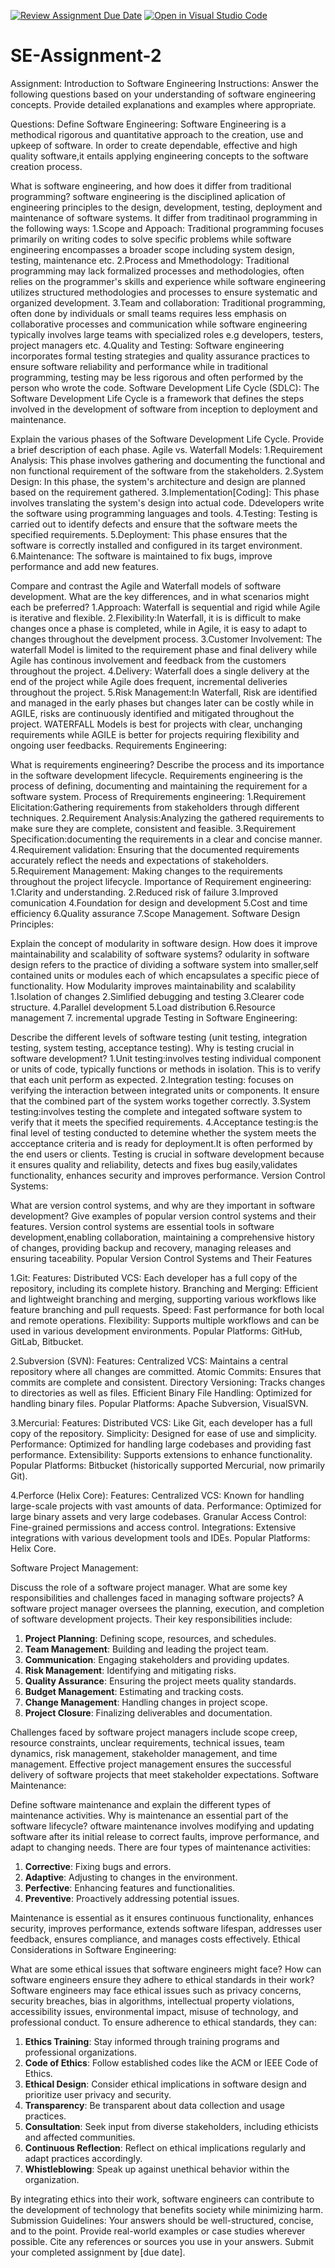 [![Review Assignment Due Date](https://classroom.github.com/assets/deadline-readme-button-24ddc0f5d75046c5622901739e7c5dd533143b0c8e959d652212380cedb1ea36.svg)](https://classroom.github.com/a/-ucQIGTc)
[![Open in Visual Studio Code](https://classroom.github.com/assets/open-in-vscode-718a45dd9cf7e7f842a935f5ebbe5719a5e09af4491e668f4dbf3b35d5cca122.svg)](https://classroom.github.com/online_ide?assignment_repo_id=15225589&assignment_repo_type=AssignmentRepo)
# SE-Assignment-2
Assignment: Introduction to Software Engineering
Instructions:
Answer the following questions based on your understanding of software engineering concepts. Provide detailed explanations and examples where appropriate.

Questions:
Define Software Engineering:
Software Engineering is a methodical rigorous and quantitative approach to the creation, use and upkeep of software. In order to create dependable, effective and high quality software,it entails applying engineering concepts to the software creation process.

What is software engineering, and how does it differ from traditional programming?
software engineering is the disciplined aplication of engineering principles to the design, development, testing, deployment and maintenance of software systems. It differ from traditinaol programming in the following ways:
1.Scope and Appoach: Traditional programming focuses primarily on writing codes to solve specific problems while software engineering encompasses a broader scope including system design, testing, maintenance etc.
2.Process and Mmethodology: Traditional programming may lack formalized processes and methodologies, often relies on the programmer's skills and experience while software engineering utilizes structured methodologies and processes to ensure systematic and organized development.
3.Team and collaboration: Traditional programming, often done by individuals or small teams requires less emphasis on collaborative processes and communication while software engineering typically involves large teams with specialized roles e.g developers, testers, project managers etc.
4.Quality and Testing: Software engineering incorporates formal testing strategies and quality assurance practices to ensure software reliability and performance while in traditional programming, testing may be less rigorous and often performed by the person who wrote the code.
Software Development Life Cycle (SDLC):
The Software Development Life Cycle is a framework that defines the steps involved in the development of software from inception to deployment and maintenance.

Explain the various phases of the Software Development Life Cycle. Provide a brief description of each phase.
Agile vs. Waterfall Models:
1.Requirement Analysis: This phase involves gathering and documenting the functional and non functional requirement of the software from the stakeholders.
2.System Design: In this phase, the system's architecture and design are planned based on the requirement gathered.
3.Implementation[Coding]: This phase involves translating the system's design into actual code. Ddevelopers write the software using programming languages and tools.
4.Testing: Testing is carried out to identify defects and ensure that the software meets the specified requirements.
5.Deployment: This phase ensures that the software is correctly installed and configured in its target environment.
6.Maintenance: The software is maintained to fix bugs, improve performance and add new features.

Compare and contrast the Agile and Waterfall models of software development. What are the key differences, and in what scenarios might each be preferred?
1.Approach: Waterfall is sequential and rigid while Agile is iterative and flexible.
2.Flexibility:In Waterfall, it is is difficult to make changes once a phase is completed, while in Agile, it is easy to adapt to changes throughout the develpment process.
3.Customer Involvement: The waterfall Model is limited to the requirement phase and final delivery while Agile has continous involvement and feedback from the customers throughout the project.
4.Delivery: Waterfall does a single delivery at the end of the project while Agile does frequent, incremental deliveries throughout the project.
5.Risk Management:In Waterfall, Risk are identified and managed in the early phases but changes later can be costly while in AGILE, risks are continuously identified and mitigated throughout the project.
WATERFALL Models is best for projects with clear, unchanging requirements while AGILE is better for projects requiring flexibility and ongoing user feedbacks.
Requirements Engineering:

What is requirements engineering? Describe the process and its importance in the software development lifecycle.
Requirements engineering is the process of defining, documenting and maintaining the requirement for a software system.
Process of Rrequirements engineering:
1.Requirement Elicitation:Gathering requirements from stakeholders through different techniques.
2.Requirement Analysis:Analyzing the gathered requirements to make sure they are complete, consistent and feasible.
3.Requirement Specification:documenting the requirements in a clear and concise manner.
4.Requirement validation: Ensuring that the documented requirements accurately reflect the needs and expectations of stakeholders.
5.Requirement Management: Making changes to the requirements throughout the project lifecycle.
Importance of Requirement engineering:
1.Clarity and understanding.
2.Reduced risk of failure
3.Improved comunication
4.Foundation for design and development
5.Cost and time efficiency
6.Quality assurance
7.Scope Management.
Software Design Principles:

Explain the concept of modularity in software design. How does it improve maintainability and scalability of software systems?
odularity in software design refers to the practice of dividing a software system into smaller,self contained units or modules each of which encapsulates a specific piece of functionality.
How Modularity improves maintainability and scalability
1.Isolation of changes
2.Simlified debugging and testing
3.Clearer code structure.
4.Parallel development
5.Load distribution
6.Resource management
7. incremental upgrade 
Testing in Software Engineering:

Describe the different levels of software testing (unit testing, integration testing, system testing, acceptance testing). Why is testing crucial in software development?
1.Unit testing:involves testing individual component or units of code, typically functions or methods in isolation. This is to verify that each unit perform as expected.
2.Integration testing: focuses on verifying the interaction between integrated units or components. It ensure that the combined part of the system works together correctly.
3.System testing:involves testing the complete and integated software system to verify that it meets the specified requirements.
4.Acceptance testing:is the final level of testing conducted to detemine whether the system meets the accceptance criteria and is ready for deployment.It is often performed by the end users or clients.
Testing is crucial in software development because it ensures quality and reliability, detects and fixes bug easily,validates functionality, enhances security and improves performance.
Version Control Systems:

What are version control systems, and why are they important in software development? Give examples of popular version control systems and their features.
Version control systems are essential tools in software development,enabling collaboration, maintaining a comprehensive history of changes, providing backup and recovery, managing releases and ensuring taceability.
Popular Version Control Systems and Their Features

1.Git:
Features:
Distributed VCS: Each developer has a full copy of the repository, including its complete history.
Branching and Merging: Efficient and lightweight branching and merging, supporting various workflows like feature branching and pull requests.
Speed: Fast performance for both local and remote operations.
Flexibility: Supports multiple workflows and can be used in various development environments.
Popular Platforms: GitHub, GitLab, Bitbucket.

2.Subversion (SVN):
Features:
Centralized VCS: Maintains a central repository where all changes are committed.
Atomic Commits: Ensures that commits are complete and consistent.
Directory Versioning: Tracks changes to directories as well as files.
Efficient Binary File Handling: Optimized for handling binary files.
Popular Platforms: Apache Subversion, VisualSVN.

3.Mercurial:
Features:
Distributed VCS: Like Git, each developer has a full copy of the repository.
Simplicity: Designed for ease of use and simplicity.
Performance: Optimized for handling large codebases and providing fast performance.
Extensibility: Supports extensions to enhance functionality.
Popular Platforms: Bitbucket (historically supported Mercurial, now primarily Git).

4.Perforce (Helix Core):
Features:
Centralized VCS: Known for handling large-scale projects with vast amounts of data.
Performance: Optimized for large binary assets and very large codebases.
Granular Access Control: Fine-grained permissions and access control.
Integrations: Extensive integrations with various development tools and IDEs.
Popular Platforms: Helix Core.

Software Project Management:

Discuss the role of a software project manager. What are some key responsibilities and challenges faced in managing software projects?
A software project manager oversees the planning, execution, and completion of software development projects. Their key responsibilities include:

1. **Project Planning**: Defining scope, resources, and schedules.
2. **Team Management**: Building and leading the project team.
3. **Communication**: Engaging stakeholders and providing updates.
4. **Risk Management**: Identifying and mitigating risks.
5. **Quality Assurance**: Ensuring the project meets quality standards.
6. **Budget Management**: Estimating and tracking costs.
7. **Change Management**: Handling changes in project scope.
8. **Project Closure**: Finalizing deliverables and documentation.

Challenges faced by software project managers include scope creep, resource constraints, unclear requirements, technical issues, team dynamics, risk management, stakeholder management, and time management. Effective project management ensures the successful delivery of software projects that meet stakeholder expectations.
Software Maintenance:

Define software maintenance and explain the different types of maintenance activities. Why is maintenance an essential part of the software lifecycle?
oftware maintenance involves modifying and updating software after its initial release to correct faults, improve performance, and adapt to changing needs. There are four types of maintenance activities:

1. **Corrective**: Fixing bugs and errors.
2. **Adaptive**: Adjusting to changes in the environment.
3. **Perfective**: Enhancing features and functionalities.
4. **Preventive**: Proactively addressing potential issues.

Maintenance is essential as it ensures continuous functionality, enhances security, improves performance, extends software lifespan, addresses user feedback, ensures compliance, and manages costs effectively.
Ethical Considerations in Software Engineering:

What are some ethical issues that software engineers might face? How can software engineers ensure they adhere to ethical standards in their work?
Software engineers may face ethical issues such as privacy concerns, security breaches, bias in algorithms, intellectual property violations, accessibility issues, environmental impact, misuse of technology, and professional conduct. To ensure adherence to ethical standards, they can:

1. **Ethics Training**: Stay informed through training programs and professional organizations.
2. **Code of Ethics**: Follow established codes like the ACM or IEEE Code of Ethics.
3. **Ethical Design**: Consider ethical implications in software design and prioritize user privacy and security.
4. **Transparency**: Be transparent about data collection and usage practices.
5. **Consultation**: Seek input from diverse stakeholders, including ethicists and affected communities.
6. **Continuous Reflection**: Reflect on ethical implications regularly and adapt practices accordingly.
7. **Whistleblowing**: Speak up against unethical behavior within the organization.

By integrating ethics into their work, software engineers can contribute to the development of technology that benefits society while minimizing harm.
Submission Guidelines:
Your answers should be well-structured, concise, and to the point.
Provide real-world examples or case studies wherever possible.
Cite any references or sources you use in your answers.
Submit your completed assignment by [due date].
